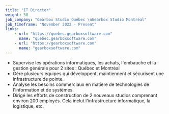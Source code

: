 ```yaml
---
title: "IT Director"
weight: 58
job_company: "Gearbox Studio Québec \nGearbox Studio Montréal"
job_timeframe: "November 2022 - Present"
links:
    - url: "https://quebec.gearboxsoftware.com" 
      name: "quebec.gearboxsoftware.com"
    - url: "https://gearboxsoftware.com"
      name: "gearboxsoftware.com"
---
```


* Supervise les opérations informatiques, les achats, l'embauche et la gestion générale pour 2 sites : Québec et Montréal
* Gère plusieurs équipes qui développent, maintiennent et sécurisent une infrastructure de pointe.
* Analyse les besoins commerciaux en matière de technologies de l'information et de systèmes.
* Dirigé les efforts de construction de 2 nouveaux studios comprenant environ 200 employés. Cela inclut l'infrastructure informatique, la logistique, etc.





